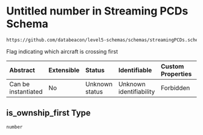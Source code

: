 # Untitled number in Streaming PCDs Schema

```txt
https://github.com/databeacon/level5-schemas/schemas/streamingPCDs.schema.json#/properties/is_ownship_first
```

Flag indicating which aircraft is crossing first

| Abstract            | Extensible | Status         | Identifiable            | Custom Properties | Additional Properties | Access Restrictions | Defined In                                                                                |
| :------------------ | :--------- | :------------- | :---------------------- | :---------------- | :-------------------- | :------------------ | :---------------------------------------------------------------------------------------- |
| Can be instantiated | No         | Unknown status | Unknown identifiability | Forbidden         | Allowed               | none                | [streamingPCDs.schema.json\*](../../out/streamingPCDs.schema.json "open original schema") |

## is\_ownship\_first Type

`number`
